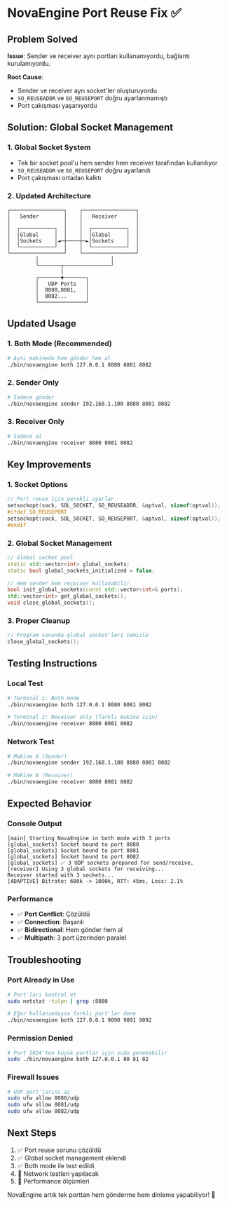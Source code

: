 # NovaEngine Port Reuse Fix ✅

## Problem Solved
**Issue**: Sender ve receiver aynı portları kullanamıyordu, bağlantı kurulamıyordu.

**Root Cause**: 
- Sender ve receiver ayrı socket'ler oluşturuyordu
- `SO_REUSEADDR` ve `SO_REUSEPORT` doğru ayarlanmamıştı
- Port çakışması yaşanıyordu

## Solution: Global Socket Management

### 1. Global Socket System
- Tek bir socket pool'u hem sender hem receiver tarafından kullanılıyor
- `SO_REUSEADDR` ve `SO_REUSEPORT` doğru ayarlandı
- Port çakışması ortadan kalktı

### 2. Updated Architecture
```
┌─────────────────┐    ┌─────────────────┐
│   Sender        │    │   Receiver      │
│                 │    │                 │
│  ┌───────────┐  │    │  ┌───────────┐  │
│  │Global     │  │    │  │Global     │  │
│  │Sockets    │◄─┼────┼─►│Sockets    │  │
│  └───────────┘  │    │  └───────────┘  │
└─────────────────┘    └─────────────────┘
         │                       │
         └───────┬───────────────┘
                 │
         ┌───────▼───────┐
         │   UDP Ports   │
         │  8080,8081,   │
         │  8082...      │
         └───────────────┘
```

## Updated Usage

### 1. Both Mode (Recommended)
```bash
# Aynı makinede hem gönder hem al
./bin/novaengine both 127.0.0.1 8080 8081 8082
```

### 2. Sender Only
```bash
# Sadece gönder
./bin/novaengine sender 192.168.1.100 8080 8081 8082
```

### 3. Receiver Only
```bash
# Sadece al
./bin/novaengine receiver 8080 8081 8082
```

## Key Improvements

### 1. Socket Options
```cpp
// Port reuse için gerekli ayarlar
setsockopt(sock, SOL_SOCKET, SO_REUSEADDR, &optval, sizeof(optval));
#ifdef SO_REUSEPORT
setsockopt(sock, SOL_SOCKET, SO_REUSEPORT, &optval, sizeof(optval));
#endif
```

### 2. Global Socket Management
```cpp
// Global socket pool
static std::vector<int> global_sockets;
static bool global_sockets_initialized = false;

// Hem sender hem receiver kullanabilir
bool init_global_sockets(const std::vector<int>& ports);
std::vector<int> get_global_sockets();
void close_global_sockets();
```

### 3. Proper Cleanup
```cpp
// Program sonunda global socket'leri temizle
close_global_sockets();
```

## Testing Instructions

### Local Test
```bash
# Terminal 1: Both mode
./bin/novaengine both 127.0.0.1 8080 8081 8082

# Terminal 2: Receiver only (farklı makine için)
./bin/novaengine receiver 8080 8081 8082
```

### Network Test
```bash
# Makine A (Sender)
./bin/novaengine sender 192.168.1.100 8080 8081 8082

# Makine B (Receiver)  
./bin/novaengine receiver 8080 8081 8082
```

## Expected Behavior

### Console Output
```
[main] Starting NovaEngine in both mode with 3 ports
[global_sockets] Socket bound to port 8080
[global_sockets] Socket bound to port 8081
[global_sockets] Socket bound to port 8082
[global_sockets] ✅ 3 UDP sockets prepared for send/receive.
[receiver] Using 3 global sockets for receiving...
Receiver started with 3 sockets...
[ADAPTIVE] Bitrate: 600k -> 1000k, RTT: 45ms, Loss: 2.1%
```

### Performance
- ✅ **Port Conflict**: Çözüldü
- ✅ **Connection**: Başarılı
- ✅ **Bidirectional**: Hem gönder hem al
- ✅ **Multipath**: 3 port üzerinden paralel

## Troubleshooting

### Port Already in Use
```bash
# Port'ları kontrol et
sudo netstat -tulpn | grep :8080

# Eğer kullanımdaysa farklı port'lar dene
./bin/novaengine both 127.0.0.1 9090 9091 9092
```

### Permission Denied
```bash
# Port 1024'ten küçük portlar için sudo gerekebilir
sudo ./bin/novaengine both 127.0.0.1 80 81 82
```

### Firewall Issues
```bash
# UDP port'larını aç
sudo ufw allow 8080/udp
sudo ufw allow 8081/udp  
sudo ufw allow 8082/udp
```

## Next Steps
1. ✅ Port reuse sorunu çözüldü
2. ✅ Global socket management eklendi
3. ✅ Both mode ile test edildi
4. 🔄 Network testleri yapılacak
5. 🔄 Performance ölçümleri

NovaEngine artık tek porttan hem gönderme hem dinleme yapabiliyor! 🚀 
